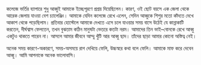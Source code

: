 কলেজে ভর্তির ব্যাপারে শুধু আব্বুই আমাকে ইচ্ছেপূরণে প্রশ্রয় দিয়েছিলেন। কারণ, ওই ছোট বয়সে এক জেলা থেকে আরেক জেলায় যাওয়া বেশ চ্যালেঞ্জিং। আমাকে যেদিন কলেজে রেখে এলেন, সেদিন আব্বুকে শিশুর মতো কাঁদতে দেখে আকাশ থেকে পড়েছিলাম। প্রতিবার হোস্টেলে আমাকে দেখতে এসে চলে যাওয়ার সময় বাসে উঠেই যে কান্নাকাটি করতেন, দীর্ঘশ্বাস ফেলতেন, তখন বুঝতাম কঠিন মানুষটা ভেতরে কতটা নরম। আমাদের তিন ভাই–বোনকে রেখে আব্বু একটুও থাকতে পারেন না। আসলে আমার জীবনে আম্মু খুঁটি আর আব্বু ছাদ। তাঁদের ছাড়া আমার কোনো অস্তিত্ব নেই।

অনেক সময় কারণে-অকারণে, সময়-অসময়ে রাগ দেখিয়ে ফেলি, উচ্চস্বরে কথা বলে ফেলি। আমাকে মাফ করে দেবেন আব্বু। আমি আপনাকে অনেক ভালোবাসি।

